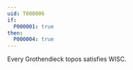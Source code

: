 ```yaml
---
uid: T000006
if:
  P000001: true
then:
  P000004: true
---
```


Every Grothendieck topos satisfies WISC.
